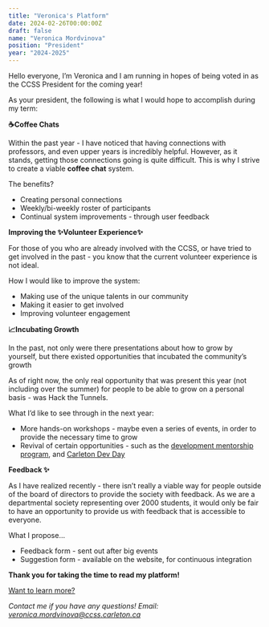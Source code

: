 ```yaml
---
title: "Veronica's Platform"
date: 2024-02-26T00:00:00Z
draft: false
name: "Veronica Mordvinova"
position: "President"
year: "2024-2025"
---
```


Hello everyone, I’m Veronica and I am running in hopes of being voted in as the CCSS President for the coming year! 


As your president, the following is what I would hope to accomplish during my term:

**☕Coffee Chats**

Within the past year - I have noticed that having connections with professors, and even upper years is incredibly helpful. However, as it stands, getting those connections going is quite difficult. This is why I strive to create a viable **coffee chat** system.

The benefits?
- Creating personal connections
- Weekly/bi-weekly roster of participants
- Continual system improvements - through user feedback

**Improving the ✨Volunteer Experience✨**

For those of you who are already involved with the CCSS, or have tried to get involved in the past - you know that the current volunteer experience is not ideal. 

How I would like to improve the system:
- Making use of the unique talents in our community
- Making it easier to get involved
- Improving volunteer engagement

**📈Incubating Growth**

In the past, not only were there presentations about how to grow by yourself, but there existed opportunities that incubated the community’s growth

As of right now, the only real opportunity that was present this year (not including over the summer) for people to be able to grow on a personal basis - was Hack the Tunnels.

What I’d like to see through in the next year: 
- More hands-on workshops - maybe even a series of events, in order to provide the necessary time to grow
- Revival of certain opportunities - such as the [development mentorship program](https://ccss.carleton.ca/news/ccss-development-mentorship-program/), and [Carleton Dev Day](https://devday.carletoncomputerscience.ca/) 

**Feedback ✨**

As I have realized recently - there isn’t really a viable way for people outside of the board of directors to provide the society with feedback. As we are a departmental society representing over 2000 students, it would only be fair to have an opportunity to provide us with feedback that is accessible to everyone.

What I propose…
- Feedback form - sent out after big events
- Suggestion form - available on the website, for continuous integration


**Thank you for taking the time to read my platform!**

[Want to learn more?](https://rainy-stetson-08b.notion.site/CCSS-Campaign-ec7349bf71ea452bba6d30173fe29999?pvs=4)

*Contact me if you have any questions!*
*Email: veronica.mordvinova@ccss.carleton.ca*